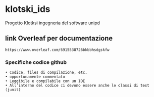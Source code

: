 # klotski_ids
Progetto Klotksi ingegneria del software unipd

## link Overleaf per documentazione
    
    https://www.overleaf.com/6915538726bkbbhsdgskfw

### Specifiche codice github
    • Codice, files di compilazione, etc.
    • opportunamente commentato
    • Leggibile e compilabile con un IDE
    • All’interno del codice ci devono essere anche le classi di test (junit)

